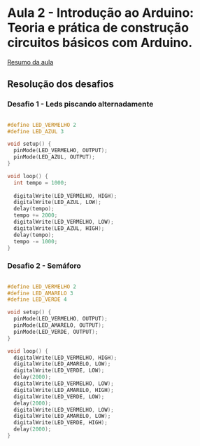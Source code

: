 <h1>Aula 2 - Introdução ao Arduino: Teoria e prática de construção circuitos básicos com Arduino.</h1>

<a href=""><p>Resumo da aula</p></a>

<h2>Resolução dos desafios</h2>

<h3>Desafio 1 - Leds piscando alternadamente</h3>

<img src="" alt="">

```c++
#define LED_VERMELHO 2
#define LED_AZUL 3

void setup() {
  pinMode(LED_VERMELHO, OUTPUT);
  pinMode(LED_AZUL, OUTPUT);
}

void loop() {
  int tempo = 1000;
  
  digitalWrite(LED_VERMELHO, HIGH);
  digitalWrite(LED_AZUL, LOW);
  delay(tempo);
  tempo += 2000;
  digitalWrite(LED_VERMELHO, LOW);
  digitalWrite(LED_AZUL, HIGH);
  delay(tempo);
  tempo -= 1000;
}

```

<h3>Desafio 2 - Semáforo</h3>

<img src="" alt="">

```c++
#define LED_VERMELHO 2
#define LED_AMARELO 3
#define LED_VERDE 4

void setup() {
  pinMode(LED_VERMELHO, OUTPUT);
  pinMode(LED_AMARELO, OUTPUT);
  pinMode(LED_VERDE, OUTPUT);
}

void loop() {
  digitalWrite(LED_VERMELHO, HIGH);
  digitalWrite(LED_AMARELO, LOW);
  digitalWrite(LED_VERDE, LOW);
  delay(2000);
  digitalWrite(LED_VERMELHO, LOW);
  digitalWrite(LED_AMARELO, HIGH);
  digitalWrite(LED_VERDE, LOW);
  delay(2000);
  digitalWrite(LED_VERMELHO, LOW);
  digitalWrite(LED_AMARELO, LOW);
  digitalWrite(LED_VERDE, HIGH);
  delay(2000);
}
```
